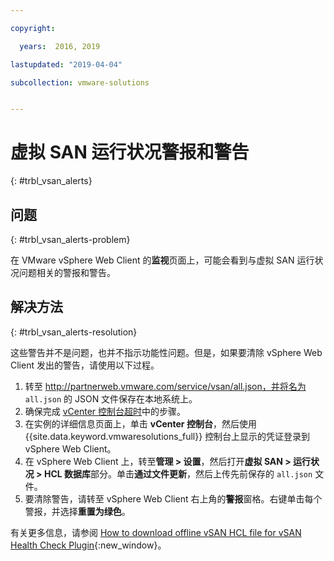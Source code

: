 ```yaml
---

copyright:

  years:  2016, 2019

lastupdated: "2019-04-04"

subcollection: vmware-solutions


---
```


# 虚拟 SAN 运行状况警报和警告
{: #trbl_vsan_alerts}

## 问题
{: #trbl_vsan_alerts-problem}

在 VMware vSphere Web Client 的**监视**页面上，可能会看到与虚拟 SAN 运行状况问题相关的警报和警告。

## 解决方法
{: #trbl_vsan_alerts-resolution}

这些警告并不是问题，也并不指示功能性问题。但是，如果要清除 vSphere Web Client 发出的警告，请使用以下过程。

1. 转至 http://partnerweb.vmware.com/service/vsan/all.json，并将名为 `all.json` 的 JSON 文件保存在本地系统上。
2. 确保完成 [vCenter 控制台超时](/docs/services/vmwaresolutions/vmonic?topic=vmware-solutions-trbl_timeout_vc_console)中的步骤。
3. 在实例的详细信息页面上，单击 **vCenter 控制台**，然后使用 {{site.data.keyword.vmwaresolutions_full}} 控制台上显示的凭证登录到 vSphere Web Client。
4. 在 vSphere Web Client 上，转至**管理 > 设置**，然后打开**虚拟 SAN > 运行状况 > HCL 数据库**部分。单击**通过文件更新**，然后上传先前保存的 `all.json` 文件。
5. 要清除警告，请转至 vSphere Web Client 右上角的**警报**窗格。右键单击每个警报，并选择**重置为绿色**。

有关更多信息，请参阅 [How to download offline vSAN HCL file for vSAN Health Check Plugin](https://www.virtuallyghetto.com/2015/05/how-to-download-offline-vsan-hcl-file-for-vsan-health-check-plugin.html){:new_window}。
